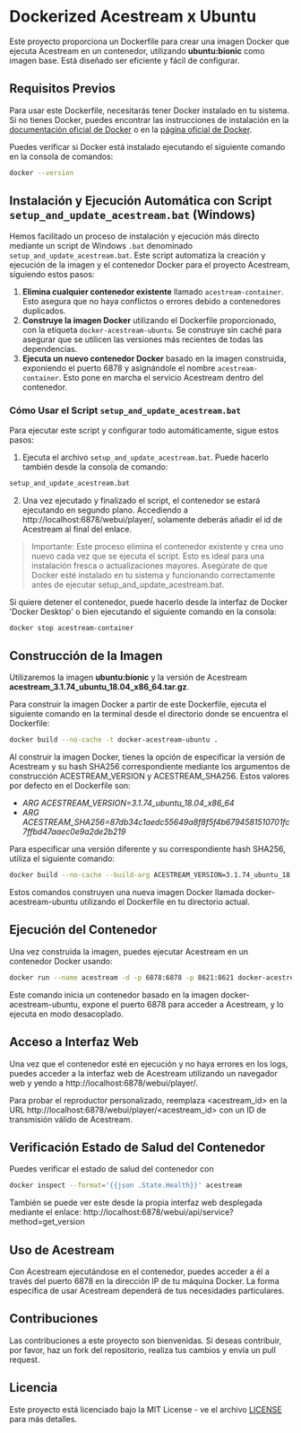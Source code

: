 # Dockerized Acestream x Ubuntu

Este proyecto proporciona un Dockerfile para crear una imagen Docker que ejecuta Acestream en un contenedor, utilizando **ubuntu:bionic** como imagen base. Está diseñado ser eficiente y fácil de configurar.

## Requisitos Previos

Para usar este Dockerfile, necesitarás tener Docker instalado en tu sistema. Si no tienes Docker, puedes encontrar las instrucciones de instalación en la [documentación oficial de Docker](https://docs.docker.com/get-docker/) o en la [página oficial de Docker](https://www.docker.com/products/docker-desktop).

Puedes verificar si Docker está instalado ejecutando el siguiente comando en la consola de comandos:
```bash
docker --version
```

## Instalación y Ejecución Automática con Script `setup_and_update_acestream.bat` (Windows)

Hemos facilitado un proceso de instalación y ejecución más directo mediante un script de Windows `.bat` denominado `setup_and_update_acestream.bat`. Este script automatiza la creación y ejecución de la imagen y el contenedor Docker para el proyecto Acestream, siguiendo estos pasos:

1. **Elimina cualquier contenedor existente** llamado `acestream-container`. Esto asegura que no haya conflictos o errores debido a contenedores duplicados.
2. **Construye la imagen Docker** utilizando el Dockerfile proporcionado, con la etiqueta `docker-acestream-ubuntu`. Se construye sin caché para asegurar que se utilicen las versiones más recientes de todas las dependencias.
3. **Ejecuta un nuevo contenedor Docker** basado en la imagen construida, exponiendo el puerto 6878 y asignándole el nombre `acestream-container`. Esto pone en marcha el servicio Acestream dentro del contenedor.

### Cómo Usar el Script `setup_and_update_acestream.bat`

Para ejecutar este script y configurar todo automáticamente, sigue estos pasos:

1. Ejecuta el archivo `setup_and_update_acestream.bat`. Puede hacerlo también desde la consola de comando:
```bash
setup_and_update_acestream.bat
```
2. Una vez ejecutado y finalizado el script, el contenedor se estará ejecutando en segundo plano. Accediendo a http://localhost:6878/webui/player/, solamente deberás añadir el id de Acestream al final del enlace.

> Importante: Este proceso elimina el contenedor existente y crea uno nuevo cada vez que se ejecuta el script. Esto es ideal para una instalación fresca o actualizaciones mayores. Asegúrate de que Docker esté instalado en tu sistema y funcionando correctamente antes de ejecutar setup_and_update_acestream.bat.
          
Si quiere detener el contenedor, puede hacerlo desde la interfaz de Docker 'Docker Desktop' o bien ejecutando el siguiente comando en la consola:
```bash
docker stop acestream-container
```

## Construcción de la Imagen

Utilizaremos la imagen **ubuntu:bionic** y la versión de Acestream **acestream_3.1.74_ubuntu_18.04_x86_64.tar.gz**.

Para construir la imagen Docker a partir de este Dockerfile, ejecuta el siguiente comando en la terminal desde el directorio donde se encuentra el Dockerfile:

```bash
docker build --no-cache -t docker-acestream-ubuntu .
```

Al construir la imagen Docker, tienes la opción de especificar la versión de Acestream y su hash SHA256 correspondiente mediante los argumentos de construcción ACESTREAM_VERSION y ACESTREAM_SHA256. Estos valores por defecto en el Dockerfile son:
- *ARG ACESTREAM_VERSION=3.1.74_ubuntu_18.04_x86_64*
- *ARG ACESTREAM_SHA256=87db34c1aedc55649a8f8f5f4b6794581510701fc7ffbd47aaec0e9a2de2b219*

Para especificar una versión diferente y su correspondiente hash SHA256, utiliza el siguiente comando:
```bash
docker build --no-cache --build-arg ACESTREAM_VERSION=3.1.74_ubuntu_18.04_x86_64 --build-arg ACESTREAM_SHA256=87db34c1aedc55649a8f8f5f4b6794581510701fc7ffbd47aaec0e9a2de2b219 -t docker-acestream-ubuntu .
```

Estos comandos construyen una nueva imagen Docker llamada docker-acestream-ubuntu utilizando el Dockerfile en tu directorio actual.

## Ejecución del Contenedor

Una vez construida la imagen, puedes ejecutar Acestream en un contenedor Docker usando:

```bash
docker run --name acestream -d -p 6878:6878 -p 8621:8621 docker-acestream-ubuntu
```

Este comando inicia un contenedor basado en la imagen docker-acestream-ubuntu, expone el puerto 6878 para acceder a Acestream, y lo ejecuta en modo desacoplado.

## Acceso a Interfaz Web
Una vez que el contenedor esté en ejecución y no haya errores en los logs, puedes acceder a la interfaz web de Acestream utilizando un navegador web y yendo a http://localhost:6878/webui/player/.

Para probar el reproductor personalizado, reemplaza <acestream_id> en la URL http://localhost:6878/webui/player/<acestream_id> con un ID de transmisión válido de Acestream.

## Verificación Estado de Salud del Contenedor
Puedes verificar el estado de salud del contenedor con
```bash
docker inspect --format='{{json .State.Health}}' acestream
```

También se puede ver este desde la propia interfaz web desplegada mediante el enlace:
http://localhost:6878/webui/api/service?method=get_version

## Uso de Acestream

Con Acestream ejecutándose en el contenedor, puedes acceder a él a través del puerto 6878 en la dirección IP de tu máquina Docker. La forma específica de usar Acestream dependerá de tus necesidades particulares.

## Contribuciones
Las contribuciones a este proyecto son bienvenidas. Si deseas contribuir, por favor, haz un fork del repositorio, realiza tus cambios y envía un pull request.

## Licencia
Este proyecto está licenciado bajo la MIT License - ve el archivo [LICENSE](LICENSE) para más detalles.

